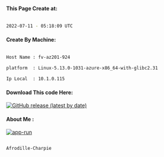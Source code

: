 
   
#### This Page Create at:

```bash

2022-07-11 - 05:18:09 UTC

```

#### Create By Machine:

```bash

Host Name : fv-az201-924

platform  : Linux-5.13.0-1031-azure-x86_64-with-glibc2.31

Ip Local  : 10.1.0.115

```
#### Download This code Here:

[![GitHub release (latest by date)](https://img.shields.io/github/v/release/Afrodille-Charpie/App-Run-1?style=for-the-badge&label=Download)](https://github.com/Afrodille-Charpie/App-Run-1/releases) 

</p> 

#### About Me :

[![app-run](https://github.com/Afrodille-Charpie/App-Run-1/actions/workflows/app-run.yml/badge.svg)](https://github.com/Afrodille-Charpie/App-Run-1/actions/workflows/app-run.yml)

```bash

Afrodille-Charpie

```


